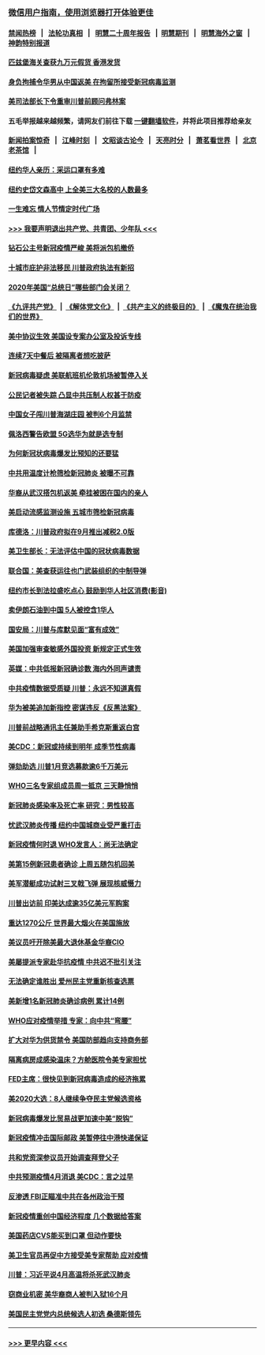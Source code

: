 ### [微信用户指南，使用浏览器打开体验更佳](https://github.com/gfw-breaker/banned-news1/blob/master/indexes/wechat-guide.md?t=0)
#### [禁闻热榜](热点新闻.md?t=0)  &nbsp;&nbsp;|&nbsp;&nbsp; [法轮功真相](https://github.com/gfw-breaker/truth/blob/master/README.md?t=0) &nbsp;&nbsp;|&nbsp;&nbsp; [明慧二十周年报告](https://github.com/gfw-breaker/mh-reports/blob/master/README.md?t=0) &nbsp;&nbsp;|&nbsp;&nbsp;[明慧期刊](https://github.com/gfw-breaker/mh-qikan) &nbsp;&nbsp;|&nbsp;&nbsp; [明慧海外之窗](https://github.com/gfw-breaker/mh-news/blob/master/README.md?t=0) &nbsp;&nbsp;|&nbsp;&nbsp; [神韵特别报道](https://github.com/gfw-breaker/mh-news/blob/master/shenyun.md?t=0)
#### [匹兹堡海关查获九万元假货 香港发货](../pages/nsc412/n11870716.md?t=02152244) 
#### [身负拘捕令华男从中国返美  在拘留所接受新冠病毒监测](../pages/nsc412/n11870710.md?t=02152244) 
#### [美司法部长下令重审川普前顾问弗林案](../pages/nsc412/n11870258.md?t=02152244) 
#### 五毛举报越来越频繁，请网友们前往下载 [一键翻墙软件](https://github.com/gfw-breaker/ssr-accounts)，并将此项目推荐给亲友
#### [新闻拍案惊奇](https://github.com/gfw-breaker/banned-news1/blob/master/pages/link4.md) &nbsp;&nbsp;|&nbsp;&nbsp; [江峰时刻](https://github.com/gfw-breaker/banned-news1/blob/master/pages/link4.md) &nbsp;&nbsp;|&nbsp;&nbsp; [文昭谈古论今](https://github.com/gfw-breaker/banned-news1/blob/master/pages/link4.md) &nbsp;&nbsp;|&nbsp;&nbsp; [天亮时分](https://github.com/gfw-breaker/banned-news1/blob/master/pages/link4.md) &nbsp;&nbsp;|&nbsp;&nbsp; [萧茗看世界](https://github.com/gfw-breaker/banned-news1/blob/master/pages/link4.md) &nbsp;&nbsp;|&nbsp;&nbsp; [北京老茶馆](https://github.com/gfw-breaker/banned-news1/blob/master/pages/link4.md) &nbsp;&nbsp;|&nbsp;&nbsp; 
#### [纽约华人亲历：采运口罩有多难](../pages/nsc412/n11870531.md?t=02152244) 
#### [纽约史岱文森高中  上全美三大名校的人数最多](../pages/nsc412/n11870557.md?t=02152244) 
#### [一生难忘 情人节情定时代广场](../pages/nsc412/n11870536.md?t=02152244) 
#### [>>> 我要声明退出共产党、共青团、少年队 <<<](https://github.com/begood0513/goodnews/blob/master/quit/letter.md) 
#### [钻石公主号新冠疫情严峻 美将派包机撤侨](../pages/nsc412/n11870505.md?t=02152244) 
#### [十城市庇护非法移民 川普政府执法有新招](../pages/nsc412/n11870410.md?t=02152244) 
#### [2020年美国“总统日”哪些部门会关闭？](../pages/nsc412/n11870148.md?t=02152244) 
#### [《九评共产党》](https://github.com/begood0513/9ping.md/blob/master/README.md) &nbsp;|&nbsp; [《解体党文化》](../../../../jtdwh.md/blob/master/README.md)  &nbsp;|&nbsp; [《共产主义的终极目的》](../../../../gczydzjmd.md/blob/master/README.md) &nbsp;|&nbsp; [《魔鬼在统治我们的世界》](../../../../mgztzwmdsj.md/blob/master/README.md) 
#### [美中协议生效 美国设专案办公室及投诉专线](../pages/nsc412/n11870266.md?t=02152244) 
#### [连续7天中餐后 被隔离者想吃披萨](../pages/nsc412/n11870243.md?t=02152244) 
#### [新冠病毒疑虑 美联航班机伦敦机场被暂停入关](../pages/nsc412/n11870015.md?t=02152244) 
#### [公民记者被失踪 凸显中共压制人权甚于防疫](../pages/nsc412/n11870042.md?t=02152244) 
#### [中国女子闯川普海湖庄园 被判6个月监禁](../pages/nsc412/n11869919.md?t=02152244) 
#### [佩洛西警告欧盟 5G选华为就是选专制](../pages/nsc412/n11869898.md?t=02152244) 
#### [为何新冠状病毒爆发比预知的还要猛](../pages/nsc412/n11869828.md?t=02152244) 
#### [中共用温度计枪筛检新冠肺炎 被曝不可靠](../pages/nsc412/n11869707.md?t=02152244) 
#### [华裔从武汉搭包机返美 牵挂被困在国内的亲人](../pages/nsc412/n11869711.md?t=02152244) 
#### [美启动流感监测设施 五城市筛检新冠病毒](../pages/nsc412/n11869689.md?t=02152244) 
#### [库德洛：川普政府拟在9月推出减税2.0版](../pages/nsc412/n11869627.md?t=02152244) 
#### [美卫生部长：无法评估中国的冠状病毒数据](../pages/nsc412/n11869301.md?t=02152244) 
#### [联合国：美查获运往也门武装组织的中制导弹](../pages/nsc412/n11868677.md?t=02152244) 
#### [纽约市长到法拉盛吃点心  鼓励到华人社区消费(影音)](../pages/nsc412/n11868197.md?t=02152244) 
#### [卖伊朗石油到中国  5人被控含1华人](../pages/nsc412/n11867988.md?t=02152244) 
#### [国安局：川普与库默见面“富有成效”](../pages/nsc412/n11867976.md?t=02152244) 
#### [美国加强审查敏感外国投资 新规定正式生效](../pages/nsc412/n11868041.md?t=02152244) 
#### [英媒：中共低报新冠确诊数 海内外同声谴责](../pages/nsc412/n11867421.md?t=02152244) 
#### [中共疫情数据受质疑 川普：永远不知道真假](../pages/nsc412/n11867195.md?t=02152244) 
#### [华为被美追加新指控 密谋违反《反黑法案》](../pages/nsc412/n11867191.md?t=02152244) 
#### [川普前战略通讯主任兼助手希克斯重返白宫](../pages/nsc412/n11867104.md?t=02152244) 
#### [美CDC：新冠或持续到明年 成季节性病毒](../pages/nsc412/n11867279.md?t=02152244) 
#### [弹劾助选 川普1月竞选募款逾6千万美元](../pages/nsc412/n11866950.md?t=02152244) 
#### [WHO三名专家组成员周一抵京 三天静悄悄](../pages/nsc412/n11866947.md?t=02152244) 
#### [新冠肺炎感染率及死亡率 研究：男性较高](../pages/nsc412/n11866956.md?t=02152244) 
#### [忧武汉肺炎传播 纽约中国城商业受严重打击](../pages/nsc412/n11866902.md?t=02152244) 
#### [新冠疫情何时退 WHO发言人：尚无法确定](../pages/nsc412/n11866864.md?t=02152244) 
#### [美第15例新冠患者确诊 上周五随包机回美](../pages/nsc412/n11866852.md?t=02152244) 
#### [美军潜艇成功试射三叉戟飞弹 展现核威慑力](../pages/nsc412/n11866046.md?t=02152244) 
#### [川普出访前 印美达成逾35亿美元军购案](../pages/nsc412/n11865444.md?t=02152244) 
#### [重达1270公斤 世界最大烟火在美国施放](../pages/nsc412/n11865198.md?t=02152244) 
#### [美议员吁开除美最大退休基金华裔CIO](../pages/nsc412/n11865230.md?t=02152244) 
#### [美屡提派专家赴华抗疫情 中共迟不批引关注](../pages/nsc412/n11864719.md?t=02152244) 
#### [无法确定谁胜出 爱州民主党重新核查选票](../pages/nsc412/n11864830.md?t=02152244) 
#### [美新增1名新冠肺炎确诊病例 累计14例](../pages/nsc412/n11864893.md?t=02152244) 
#### [WHO应对疫情举措 专家：向中共“弯腰”](../pages/nsc412/n11864727.md?t=02152244) 
#### [扩大对华为供货禁令 美国防部趋向支持商务部](../pages/nsc412/n11864773.md?t=02152244) 
#### [隔离病房成感染温床？方舱医院令美专家担忧](../pages/nsc412/n11864575.md?t=02152244) 
#### [FED主席：很快见到新冠病毒造成的经济拖累](../pages/nsc412/n11864507.md?t=02152244) 
#### [美2020大选：8人继续争夺民主党候选资格](../pages/nsc412/n11864327.md?t=02152244) 
#### [新冠病毒爆发比贸易战更加速中美“脱钩”](../pages/nsc412/n11864470.md?t=02152244) 
#### [新冠疫情冲击国际邮政 美暂停往中港快递保证](../pages/nsc412/n11864207.md?t=02152244) 
#### [共和党资深参议员开始调查拜登父子](../pages/nsc412/n11863984.md?t=02152244) 
#### [中共预测疫情4月消退 美CDC：言之过早](../pages/nsc412/n11864310.md?t=02152244) 
#### [反渗透 FBI正瞄准中共在各州政治干预](../pages/nsc412/n11864300.md?t=02152244) 
#### [新冠疫情重创中国经济程度 几个数据给答案](../pages/nsc412/n11864203.md?t=02152244) 
#### [美国药店CVS能买到口罩 但动作要快](../pages/nsc412/n11862438.md?t=02152244) 
#### [美卫生官员再促中方接受美专家帮助 应对疫情](../pages/nsc412/n11864043.md?t=02152244) 
#### [川普：习近平说4月高温将杀死武汉肺炎](../pages/nsc412/n11860814.md?t=02152244) 
#### [窃商业机密 美华裔商人被判入狱16个月](../pages/nsc412/n11863911.md?t=02152244) 
#### [美国民主党党内总统候选人初选 桑德斯领先](../pages/nsc412/n11863475.md?t=02152244) 

----
#### [ >>> 更早内容 <<< ](../indexes/nsc412-earlier.md)
